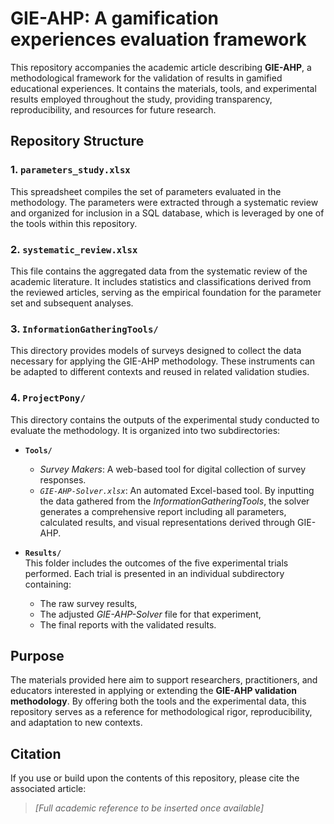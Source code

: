 # GIE-AHP: A gamification experiences evaluation framework

This repository accompanies the academic article describing **GIE-AHP**, a methodological framework for the validation of results in gamified educational experiences. It contains the materials, tools, and experimental results employed throughout the study, providing transparency, reproducibility, and resources for future research.  

## Repository Structure  

### 1. `parameters_study.xlsx`  
This spreadsheet compiles the set of parameters evaluated in the methodology. The parameters were extracted through a systematic review and organized for inclusion in a SQL database, which is leveraged by one of the tools within this repository.  

### 2. `systematic_review.xlsx`  
This file contains the aggregated data from the systematic review of the academic literature. It includes statistics and classifications derived from the reviewed articles, serving as the empirical foundation for the parameter set and subsequent analyses.  

### 3. `InformationGatheringTools/`  
This directory provides models of surveys designed to collect the data necessary for applying the GIE-AHP methodology. These instruments can be adapted to different contexts and reused in related validation studies.  

### 4. `ProjectPony/`  
This directory contains the outputs of the experimental study conducted to evaluate the methodology. It is organized into two subdirectories:  

- **`Tools/`**  
  - *Survey Makers*: A web-based tool for digital collection of survey responses.  
  - *`GIE-AHP-Solver.xlsx`*: An automated Excel-based tool. By inputting the data gathered from the *InformationGatheringTools*, the solver generates a comprehensive report including all parameters, calculated results, and visual representations derived through GIE-AHP.  

- **`Results/`**  
  This folder includes the outcomes of the five experimental trials performed. Each trial is presented in an individual subdirectory containing:  
  - The raw survey results,  
  - The adjusted *GIE-AHP-Solver* file for that experiment,  
  - The final reports with the validated results.  

## Purpose  

The materials provided here aim to support researchers, practitioners, and educators interested in applying or extending the **GIE-AHP validation methodology**. By offering both the tools and the experimental data, this repository serves as a reference for methodological rigor, reproducibility, and adaptation to new contexts.  

## Citation  

If you use or build upon the contents of this repository, please cite the associated article:  

> *[Full academic reference to be inserted once available]*  
